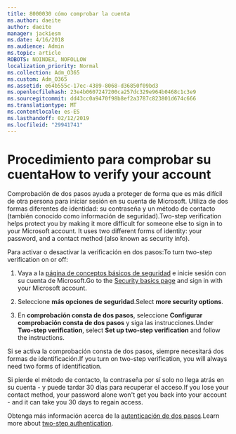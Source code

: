 ```yaml
---
title: 8000030 cómo comprobar la cuenta
ms.author: daeite
author: daeite
manager: jackiesm
ms.date: 4/16/2018
ms.audience: Admin
ms.topic: article
ROBOTS: NOINDEX, NOFOLLOW
localization_priority: Normal
ms.collection: Adm_O365
ms.custom: Adm_O365
ms.assetid: e64b555c-17ec-4389-8068-d36850f09bd3
ms.openlocfilehash: 23e4b0607247200ca257dc329e964b0468c1c3e9
ms.sourcegitcommit: dd43cc0a9470f98b8ef2a3787c823801d674c666
ms.translationtype: MT
ms.contentlocale: es-ES
ms.lasthandoff: 02/12/2019
ms.locfileid: "29941741"
---
```

# <a name="how-to-verify-your-account"></a><span data-ttu-id="89a42-102">Procedimiento para comprobar su cuenta</span><span class="sxs-lookup"><span data-stu-id="89a42-102">How to verify your account</span></span>

<span data-ttu-id="89a42-p101">Comprobación de dos pasos ayuda a proteger de forma que es más difícil de otra persona para iniciar sesión en su cuenta de Microsoft. Utiliza de dos formas diferentes de identidad: su contraseña y un método de contacto (también conocido como información de seguridad).</span><span class="sxs-lookup"><span data-stu-id="89a42-p101">Two-step verification helps protect you by making it more difficult for someone else to sign in to your Microsoft account. It uses two different forms of identity: your password, and a contact method (also known as security info).</span></span> 
  
<span data-ttu-id="89a42-105">Para activar o desactivar la verificación en dos pasos:</span><span class="sxs-lookup"><span data-stu-id="89a42-105">To turn two-step verification on or off:</span></span>
  
1. <span data-ttu-id="89a42-106">Vaya a la [página de conceptos básicos de seguridad](https://go.microsoft.com/fwlink/?linkid=842325) e inicie sesión con su cuenta de Microsoft.</span><span class="sxs-lookup"><span data-stu-id="89a42-106">Go to the [Security basics page](https://go.microsoft.com/fwlink/?linkid=842325) and sign in with your Microsoft account.</span></span> 
    
2. <span data-ttu-id="89a42-107">Seleccione **más opciones de seguridad**.</span><span class="sxs-lookup"><span data-stu-id="89a42-107">Select **more security options**.</span></span> 
    
3. <span data-ttu-id="89a42-108">En **comprobación consta de dos pasos**, seleccione **Configurar comprobación consta de dos pasos** y siga las instrucciones.</span><span class="sxs-lookup"><span data-stu-id="89a42-108">Under **Two-step verification**, select **Set up two-step verification** and follow the instructions.</span></span> 
    
<span data-ttu-id="89a42-109">Si se activa la comprobación consta de dos pasos, siempre necesitará dos formas de identificación.</span><span class="sxs-lookup"><span data-stu-id="89a42-109">If you turn on two-step verification, you will always need two forms of identification.</span></span>
  
<span data-ttu-id="89a42-110">Si pierde el método de contacto, la contraseña por sí solo no llega atrás en su cuenta - y puede tardar 30 días para recuperar el acceso.</span><span class="sxs-lookup"><span data-stu-id="89a42-110">If you lose your contact method, your password alone won't get you back into your account - and it can take you 30 days to regain access.</span></span> 
  
<span data-ttu-id="89a42-111">Obtenga más información acerca de la [autenticación de dos pasos](https://go.microsoft.com/fwlink/?linkid=872270).</span><span class="sxs-lookup"><span data-stu-id="89a42-111">Learn more about [two-step authentication](https://go.microsoft.com/fwlink/?linkid=872270).</span></span>
  

